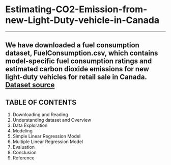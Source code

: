 # Estimating-CO2-Emission-from-new-Light-Duty-vehicle-in-Canada

---
We have downloaded a fuel consumption dataset, FuelConsumption.csv, which contains model-specific fuel consumption ratings and estimated carbon dioxide emissions for new light-duty vehicles for retail sale in Canada. [Dataset source](https://jovian.ai/outlink?url=http%3A%2F%2Fopen.canada.ca%2Fdata%2Fen%2Fdataset%2F98f1a129-f628-4ce4-b24d-6f16bf24dd64%3Futm_medium%3DExinfluencer%26utm_source%3DExinfluencer%26utm_content%3D000026UJ%26utm_term%3D10006555%26utm_id%3DNA-SkillsNetwork-Channel-SkillsNetworkCoursesIBMDeveloperSkillsNetworkML0101ENSkillsNetwork20718538-2021-01-01)
---
## TABLE OF CONTENTS

1. Downloading and Reading
2. Understanding dataset and Overview
3. Data Exploration
4. Modeling
5. Simple Linear Regression Model
6. Multiple Linear Regression Model
7. Evaluation
9. Conclusion
10. Reference




